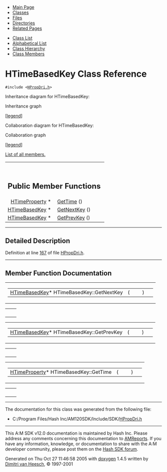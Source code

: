 <div class="tabs">

- [Main Page](index.md)
- <span id="current">[Classes](annotated.md)</span>
- [Files](files.md)
- [Directories](dirs.md)
- [Related Pages](pages.md)

</div>

<div class="tabs">

- [Class List](annotated.md)
- [Alphabetical List](classes.md)
- [Class Hierarchy](hierarchy.md)
- [Class Members](functions.md)

</div>

# HTimeBasedKey Class Reference

`#include <`<a href="HPropDri_8h-source.md" class="el"><code>HPropDri.h</code></a>`>`

Inheritance diagram for HTimeBasedKey:

<span class="image placeholder" original-image-src="classHTimeBasedKey__inherit__graph.gif" original-image-title="" border="0" usemap="#HTimeBasedKey__inherit__map">Inheritance graph</span>

\[[legend](graph_legend.md)\]

Collaboration diagram for HTimeBasedKey:

<span class="image placeholder" original-image-src="classHTimeBasedKey__coll__graph.gif" original-image-title="" border="0" usemap="#HTimeBasedKey__coll__map">Collaboration graph</span>

\[[legend](graph_legend.md)\]

[List of all members.](classHTimeBasedKey-members.md)

<table data-border="0" data-cellpadding="0" data-cellspacing="0">
<colgroup>
<col style="width: 50%" />
<col style="width: 50%" />
</colgroup>
<tbody>
<tr>
<td></td>
<td></td>
</tr>
<tr>
<td colspan="2"><br />
&#10;<h2 id="public-member-functions">Public Member Functions</h2></td>
</tr>
<tr>
<td class="memItemLeft" style="text-align: right;" data-nowrap="" data-valign="top"><a href="classHTimeProperty.md" class="el">HTimeProperty</a> * </td>
<td class="memItemRight" data-valign="bottom"><a href="classHTimeBasedKey.md#e9dda391e2c3dedde6558ffcc4071026" class="el">GetTime</a> ()</td>
</tr>
<tr>
<td class="memItemLeft" style="text-align: right;" data-nowrap="" data-valign="top"><a href="classHTimeBasedKey.md" class="el">HTimeBasedKey</a> * </td>
<td class="memItemRight" data-valign="bottom"><a href="classHTimeBasedKey.md#4182a72a8c6ac918c3929f518b084350" class="el">GetNextKey</a> ()</td>
</tr>
<tr>
<td class="memItemLeft" style="text-align: right;" data-nowrap="" data-valign="top"><a href="classHTimeBasedKey.md" class="el">HTimeBasedKey</a> * </td>
<td class="memItemRight" data-valign="bottom"><a href="classHTimeBasedKey.md#7d386ca9712c82233d90ad1d048797a2" class="el">GetPrevKey</a> ()</td>
</tr>
</tbody>
</table>

------------------------------------------------------------------------

<span id="_details"></span>

## Detailed Description

Definition at line <a href="HPropDri_8h-source.md#l00167" class="el">167</a> of file <a href="HPropDri_8h-source.md" class="el">HPropDri.h</a>.

------------------------------------------------------------------------

## Member Function Documentation

<span id="4182a72a8c6ac918c3929f518b084350" class="anchor"></span>

<table class="mdTable" data-cellpadding="2" data-cellspacing="0">
<colgroup>
<col style="width: 100%" />
</colgroup>
<tbody>
<tr>
<td class="mdRow"><table data-cellpadding="0" data-cellspacing="0" data-border="0">
<tbody>
<tr>
<td class="md" data-nowrap="" data-valign="top"><a href="classHTimeBasedKey.md" class="el">HTimeBasedKey</a>* HTimeBasedKey::GetNextKey</td>
<td class="md" data-valign="top">( </td>
<td class="mdname1" data-valign="top" data-nowrap=""></td>
<td class="md" data-valign="top"> ) </td>
<td class="md" data-nowrap=""></td>
</tr>
</tbody>
</table></td>
</tr>
</tbody>
</table>

|     |     |
|-----|-----|
|     |     |

<span id="7d386ca9712c82233d90ad1d048797a2" class="anchor"></span>

<table class="mdTable" data-cellpadding="2" data-cellspacing="0">
<colgroup>
<col style="width: 100%" />
</colgroup>
<tbody>
<tr>
<td class="mdRow"><table data-cellpadding="0" data-cellspacing="0" data-border="0">
<tbody>
<tr>
<td class="md" data-nowrap="" data-valign="top"><a href="classHTimeBasedKey.md" class="el">HTimeBasedKey</a>* HTimeBasedKey::GetPrevKey</td>
<td class="md" data-valign="top">( </td>
<td class="mdname1" data-valign="top" data-nowrap=""></td>
<td class="md" data-valign="top"> ) </td>
<td class="md" data-nowrap=""></td>
</tr>
</tbody>
</table></td>
</tr>
</tbody>
</table>

|     |     |
|-----|-----|
|     |     |

<span id="e9dda391e2c3dedde6558ffcc4071026" class="anchor"></span>

<table class="mdTable" data-cellpadding="2" data-cellspacing="0">
<colgroup>
<col style="width: 100%" />
</colgroup>
<tbody>
<tr>
<td class="mdRow"><table data-cellpadding="0" data-cellspacing="0" data-border="0">
<tbody>
<tr>
<td class="md" data-nowrap="" data-valign="top"><a href="classHTimeProperty.md" class="el">HTimeProperty</a>* HTimeBasedKey::GetTime</td>
<td class="md" data-valign="top">( </td>
<td class="mdname1" data-valign="top" data-nowrap=""></td>
<td class="md" data-valign="top"> ) </td>
<td class="md" data-nowrap=""></td>
</tr>
</tbody>
</table></td>
</tr>
</tbody>
</table>

|     |     |
|-----|-----|
|     |     |

------------------------------------------------------------------------

The documentation for this class was generated from the following file:

- C:/Program Files/Hash Inc/AM120SDK/Include/SDK/<a href="HPropDri_8h-source.md" class="el">HPropDri.h</a>

------------------------------------------------------------------------

<span class="small">This A:M SDK v12.0 documentation is maintained by Hash Inc. Please address any comments concerning this documentation to [AMReports](http://www.hash.com/reports). If you have any information, knowledge, or documentation to share with the A:M developer community, please post them on the [Hash SDK forum](http://www.hash.com/forums/index.php?showforum=11).</span>

Generated on Thu Oct 27 11:46:58 2005 with [<span class="image placeholder" original-image-src="doxygen.png" original-image-title="" height="45" width="100" align="middle" border="0">doxygen</span>](http://www.doxygen.org/index.html) 1.4.5 written by [Dimitri van Heesch](mailto:dimitri@stack.nl), © 1997-2001
